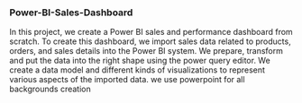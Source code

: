 ### Power-BI-Sales-Dashboard

In this project, we create a Power BI sales and performance dashboard from scratch. To create this dashboard, we import sales data related to products, orders, and sales details into the Power BI system. We prepare, transform and put the data into the right shape using the power query editor. We create a data model and different kinds of visualizations to represent various aspects of the imported data. we use powerpoint for all backgrounds creation
